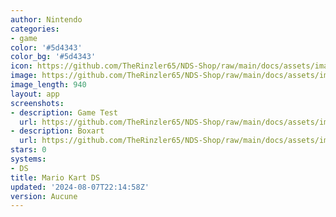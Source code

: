 ```yaml
---
author: Nintendo
categories:
- game
color: '#5d4343'
color_bg: '#5d4343'
icon: https://github.com/TheRinzler65/NDS-Shop/raw/main/docs/assets/images/icons/mariokartds.png
image: https://github.com/TheRinzler65/NDS-Shop/raw/main/docs/assets/images/icons/mariokartds.png
image_length: 940
layout: app
screenshots:
- description: Game Test
  url: https://github.com/TheRinzler65/NDS-Shop/raw/main/docs/assets/images/screenshots/mariokartds/mariokartds.png
- description: Boxart
  url: https://github.com/TheRinzler65/NDS-Shop/raw/main/docs/assets/images/boxart/Mario%20Kart%20DS%20(Europe)%20(En%2CFr%2CDe%2CEs%2CIt).nds.png
stars: 0
systems:
- DS
title: Mario Kart DS
updated: '2024-08-07T22:14:58Z'
version: Aucune
---
```

